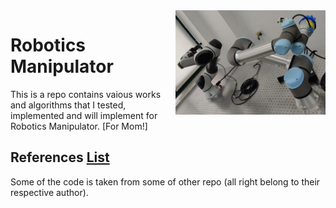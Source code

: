 <img align="right" src="test/img.jpg" width="240">

# Robotics Manipulator
This is a repo contains vaious works and algorithms that I tested, implemented and will implement for Robotics Manipulator. [For Mom!]

## References [List](REFERENCES.md)
Some of the code is taken from some of other repo (all right belong to their respective author). 